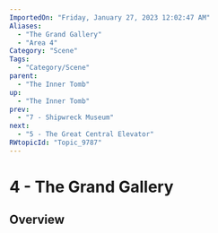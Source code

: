 ```yaml
---
ImportedOn: "Friday, January 27, 2023 12:02:47 AM"
Aliases:
  - "The Grand Gallery"
  - "Area 4"
Category: "Scene"
Tags:
  - "Category/Scene"
parent:
  - "The Inner Tomb"
up:
  - "The Inner Tomb"
prev:
  - "7 - Shipwreck Museum"
next:
  - "5 - The Great Central Elevator"
RWtopicId: "Topic_9787"
---
```

# 4 - The Grand Gallery
## Overview
